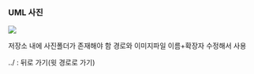 ### UML 사진

![](../images/UML_테스트.PNG)

저장소 내에 사진폴더가 존재해야 함
경로와 이미지파일 이름+확장자 수정해서 사용      

../ : 뒤로 가기(윗 경로로 가기)
